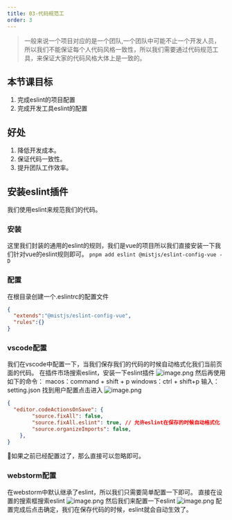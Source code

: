 ```yaml
---
title: 03-代码规范工
order: 3
---
```



> 一般来说一个项目对应的是一个团队,一个团队中可能不止一个开发人员，所以我们不能保证每个人代码风格一致性，所以我们需要通过代码规范工具，来保证大家的代码风格大体上是一致的。
## 本节课目标

1. 完成eslint的项目配置
2. 完成开发工具eslint的配置
## 好处

1. 降低开发成本。
2. 保证代码一致性。
3. 提升团队工作效率。

## 安装eslint插件
我们使用eslint来规范我们的代码。
### 安装
这里我们封装的通用的eslint的规则，我们是vue的项目所以我们直接安装一下我们针对vue的eslint规则即可。
`pnpm add eslint @mistjs/eslint-config-vue -D`

### 配置
在根目录创建一个.eslintrc的配置文件
```json
{
  "extends":"@mistjs/eslint-config-vue",
  "rules":{}
}
```

### vscode配置
我们在vscode中配置一下，当我们保存我们的代码的时候自动格式化我们当前页面的代码。
在插件市场搜索eslint，安装一下eslint插件
![image.png](https://cdn.nlark.com/yuque/0/2022/png/10377041/1667608688492-ea987c05-01f6-4b9b-99f0-d6940f9d52bd.png#clientId=u2c60bc61-e9a5-4&from=paste&height=78&id=u4b227dea&name=image.png&originHeight=156&originWidth=810&originalType=binary&ratio=1&rotation=0&showTitle=false&size=30208&status=done&style=none&taskId=uff38bd7a-b503-429f-9bd1-49d956b47a2&title=&width=405)
然后再使用如下的命令：
macos：command + shift + p
windows：ctrl + shift+p
输入：setting.json 找到用户配置点击进入
![image.png](https://cdn.nlark.com/yuque/0/2022/png/10377041/1667608614933-42909343-f14e-4243-a66c-9a90fff712ca.png#clientId=u2c60bc61-e9a5-4&from=paste&height=113&id=u4899fff5&name=image.png&originHeight=226&originWidth=1336&originalType=binary&ratio=1&rotation=0&showTitle=false&size=44723&status=done&style=none&taskId=u16f6d29d-d448-42a0-8f74-6bc57e5f5b3&title=&width=668)
```json
{
  "editor.codeActionsOnSave": {
        "source.fixAll": false,
        "source.fixAll.eslint": true, // 允许eslint在保存的时候自动格式化
        "source.organizeImports": false,
    },
}
```
🔺如果之前已经配置过了，那么直接可以忽略即可。

### webstorm配置
在webstorm中默认继承了eslint，所以我们只需要简单配置一下即可。
直接在设置的搜索框搜索eslint
![image.png](https://cdn.nlark.com/yuque/0/2022/png/10377041/1667609065630-8ba2a829-5889-4a23-8989-269d6e93e6d9.png#clientId=u2c60bc61-e9a5-4&from=paste&height=270&id=u66a64e1c&name=image.png&originHeight=540&originWidth=881&originalType=binary&ratio=1&rotation=0&showTitle=false&size=65127&status=done&style=none&taskId=u5a7cffcc-e1db-4090-bbcb-8065d5f645f&title=&width=440.5)
然后我们来配置一下eslint
![image.png](https://cdn.nlark.com/yuque/0/2022/png/10377041/1667609122060-7f3fe5e8-3c9a-405c-a149-84ba6893dbe8.png#clientId=u2c60bc61-e9a5-4&from=paste&height=356&id=uae74b22c&name=image.png&originHeight=712&originWidth=982&originalType=binary&ratio=1&rotation=0&showTitle=false&size=115632&status=done&style=none&taskId=u42081278-d2a8-4ecb-a3e1-5f8aedfbf04&title=&width=491)
配置完成后点击确定，我们在保存代码的时候，eslint就会自动生效了。
